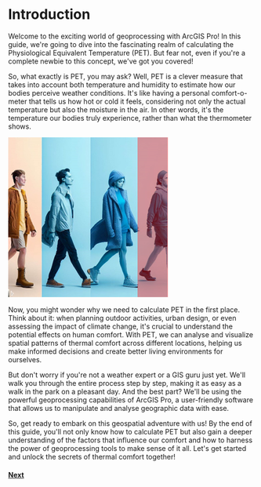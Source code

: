# Introduction

Welcome to the exciting world of geoprocessing with ArcGIS Pro! In this guide, we're going to dive into the fascinating realm of calculating the Physiological Equivalent Temperature (PET). But fear not, even if you're a complete newbie to this concept, we've got you covered!

So, what exactly is PET, you may ask? Well, PET is a clever measure that takes into account both temperature and humidity to estimate how our bodies perceive weather conditions. It's like having a personal comfort-o-meter that tells us how hot or cold it feels, considering not only the actual temperature but also the moisture in the air. In other words, it's the temperature our bodies truly experience, rather than what the thermometer shows.

![Alt text](image.png)

Now, you might wonder why we need to calculate PET in the first place. Think about it: when planning outdoor activities, urban design, or even assessing the impact of climate change, it's crucial to understand the potential effects on human comfort. With PET, we can analyse and visualize spatial patterns of thermal comfort across different locations, helping us make informed decisions and create better living environments for ourselves.

But don't worry if you're not a weather expert or a GIS guru just yet. We'll walk you through the entire process step by step, making it as easy as a walk in the park on a pleasant day. And the best part? We'll be using the powerful geoprocessing capabilities of ArcGIS Pro, a user-friendly software that allows us to manipulate and analyse geographic data with ease.

So, get ready to embark on this geospatial adventure with us! By the end of this guide, you'll not only know how to calculate PET but also gain a deeper understanding of the factors that influence our comfort and how to harness the power of geoprocessing tools to make sense of it all. Let's get started and unlock the secrets of thermal comfort together!

#### [Next](./Requirements.md)
